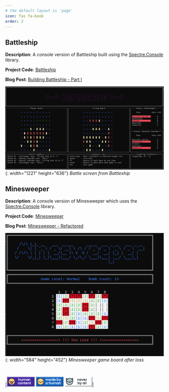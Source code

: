 ```yaml
---
# the default layout is 'page'
icon: fas fa-book
order: 2
---
```

## Battleship

**Description**: A console version of Battleship built using the [Spectre.Console](https://spectreconsole.net/) library.

**Project Code**:  [Battleship](https://github.com/TheHolderCollective/Battleship)  

**Blog Post**: [Building Battleship - Part I](https://theholdercollective.github.io/posts/Building-Battleship-Part-1/)

![Battleship](/assets/img/projects/Battleship.jpg){: width="1221" height="636"}
_Battle screen from Battleship_

## Minesweeper

**Description**:  A console version of Minesweeper which uses the [Spectre.Console](https://spectreconsole.net/) library. 

**Project Code**: [Minesweeper](https://github.com/TheHolderCollective/MineSweeper)  

**Blog Post**: [Minesweeper - Refactored](https://theholdercollective.github.io/posts/Minesweeper-A-Refactoring-Exercise/)

![Minesweeper](/assets/img/projects/minesweeper.png){: width="584" height="452"}
_Minesweeper game board after loss_

<br>

|![HumanContent](/assets/posts/badges/HumanContent_08.png) ![MadeByAHuman](/assets/posts/badges/MadeByAHuman_07.png) ![NeverByAI](/assets/posts/badges/NeverByAi_01.png)| 
